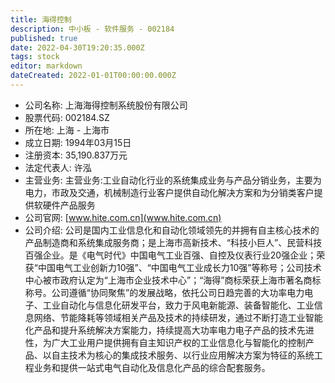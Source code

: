 ```yaml
---
title: 海得控制
description: 中小板 - 软件服务 - 002184
published: true
date: 2022-04-30T19:20:35.000Z
tags: stock
editor: markdown
dateCreated: 2022-01-01T00:00:00.000Z
---
```


- 公司名称: 上海海得控制系统股份有限公司
- 股票代码: 002184.SZ
- 所在地: 上海 - 上海市
- 成立日期: 1994年03月15日
- 注册资本: 35,190.837万元
- 法定代表人: 许泓
- 主营业务: 主营业务:工业自动化行业的系统集成业务与产品分销业务，主要为电力，市政及交通，机械制造行业客户提供自动化解决方案和为分销类客户提供软硬件产品服务
- 公司官网: [www.hite.com.cn](www.hite.com.cn)
- 公司介绍: 公司是国内工业信息化和自动化领域领先的并拥有自主核心技术的产品制造商和系统集成服务商；是上海市高新技术、“科技小巨人”、民营科技百强企业。是《电气时代》中国电气工业百强、自控及仪表行业20强企业；荣获“中国电气工业创新力10强”、“中国电气工业成长力10强”等称号；公司技术中心被市政府认定为“上海市企业技术中心”；“海得”商标荣获上海市著名商标称号。公司遵循“协同聚焦”的发展战略，依托公司日趋完善的大功率电力电子、工业自动化与信息化研发平台，致力于风电新能源、装备智能化、工业信息网络、节能降耗等领域相关产品及技术的持续研发，通过不断打造工业智能化产品和提升系统解决方案能力，持续提高大功率电力电子产品的技术先进性，为广大工业用户提供拥有自主知识产权的工业信息化与智能化的控制产品、以自主技术为核心的集成技术服务、以行业应用解决方案为特征的系统工程业务和提供一站式电气自动化及信息化产品的综合配套服务。


